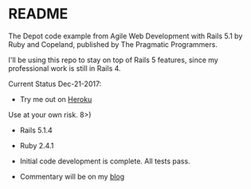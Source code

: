 # README

The Depot code example from Agile Web Development with Rails 5.1 by Ruby
and Copeland, published by The Pragmatic Programmers.

I'll be using this repo to stay on top of Rails 5 features, since my
professional work is still in Rails 4.

Current Status Dec-21-2017:

* Try me out on [Heroku](https://agile-island-15604.herokuapp.com/)

Use at your own risk. 8>)

* Rails 5.1.4

* Ruby 2.4.1

* Initial code development is complete. All tests pass.

* Commentary will be on my [blog](http://www.thecwlzone.com/blog/)
